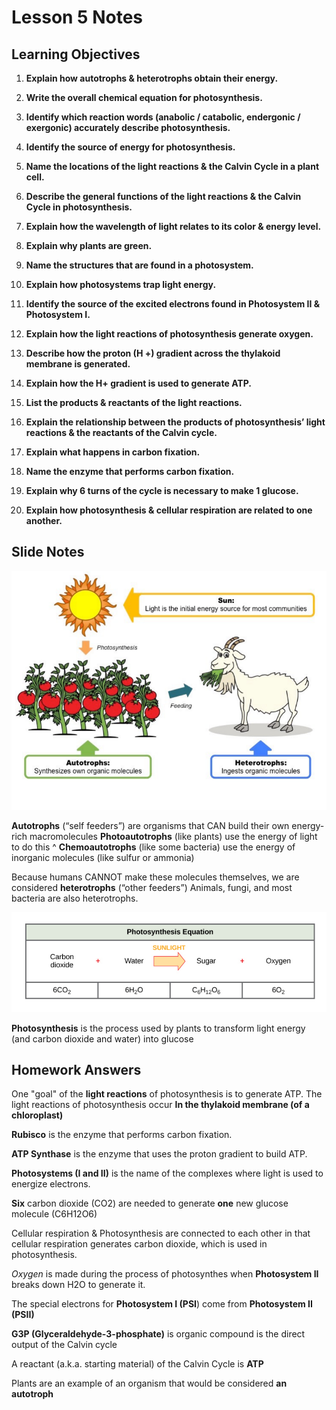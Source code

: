# Lesson 5 Notes

## Learning Objectives
1. **Explain how autotrophs & heterotrophs obtain their energy.**  

2. **Write the overall chemical equation for photosynthesis.**  

3. **Identify which reaction words (anabolic / catabolic, endergonic / exergonic) accurately
describe photosynthesis.**  

4. **Identify the source of energy for photosynthesis.**  

5. **Name the locations of the light reactions & the Calvin Cycle in a plant cell.**  

6. **Describe the general functions of the light reactions & the Calvin Cycle in photosynthesis.**  

7. **Explain how the wavelength of light relates to its color & energy level.**  

8. **Explain why plants are green.**  

9. **Name the structures that are found in a photosystem.**  

10. **Explain how photosystems trap light energy.**  

11. **Identify the source of the excited electrons found in Photosystem II & Photosystem I.**  

12. **Explain how the light reactions of photosynthesis generate oxygen.**  

13. **Describe how the proton (H +) gradient across the thylakoid membrane is generated.**  

14. **Explain how the H+ gradient is used to generate ATP.**  

15. **List the products & reactants of the light reactions.**  

16. **Explain the relationship between the products of photosynthesis’ light reactions & the
reactants of the Calvin cycle.**  

17. **Explain what happens in carbon fixation.**  

18. **Name the enzyme that performs carbon fixation.**  

19. **Explain why 6 turns of the cycle is necessary to make 1 glucose.**  

20. **Explain how photosynthesis & cellular respiration are related to one another.**  


## Slide Notes
![WhatsYourSource](Flash%20Cards/assets/lesson5.1.png)

**Autotrophs** (“self feeders”) are organisms that CAN build their own energy-rich macromolecules
**Photoautotrophs** (like plants) use the energy of light to do this ^
**Chemoautotrophs** (like some bacteria) use the energy of inorganic molecules (like sulfur or ammonia)

Because humans CANNOT make these molecules themselves, we are considered **heterotrophs** (“other feeders”) Animals, fungi, and most bacteria are also
heterotrophs.

![WhatsYourSource](Flash%20Cards/assets/lesson5.2.png)

**Photosynthesis** is the process used by plants to transform light energy (and carbon dioxide and water) into glucose

## Homework Answers
One "goal" of the **light reactions** of photosynthesis is to generate ATP.
The light reactions of photosynthesis occur **In the thylakoid membrane (of a chloroplast)**

**Rubisco** is the enzyme that performs carbon fixation.

**ATP Synthase** is the enzyme that uses the proton gradient to build ATP.

**Photosystems (I and II)** is the name of the complexes where light is used to energize electrons.

**Six** carbon dioxide (CO2) are needed to generate **one** new glucose molecule (C6H12O6)

Cellular respiration & Photosynthesis are connected to each other in that cellular respiration generates carbon dioxide, which is used in photosynthesis.

*Oxygen* is made during the process of photosynthes when **Photosystem II** breaks down H2O to generate it.

The special electrons for **Photosystem I (PSI**) come from **Photosystem II (PSII)**

**G3P (Glyceraldehyde-3-phosphate)** is organic compound is the direct output of the Calvin cycle

A reactant (a.k.a. starting material) of the Calvin Cycle is **ATP**

Plants are an example of an organism that would be considered **an autotroph**

